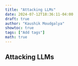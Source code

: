 ```yaml
---
title: "Attacking LLMs"
date: 2024-07-12T18:36:11-04:00
draft: true
author: "Kaushik Moudgalya"
showtoc: true
tags: ["Add tags"]
math: true
---
```


## Attacking LLMs